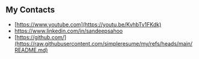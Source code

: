 ## My Contacts
- [https://www.youtube.com](https://youtu.be/KvhbTv1FKdk)
- https://www.linkedin.com/in/sandeepsahoo
- [https://github.com/](https://raw.githubusercontent.com/simpleresume/my/refs/heads/main/README.md)
